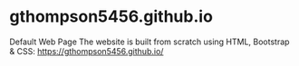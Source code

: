 # gthompson5456.github.io
Default Web Page
The website is built from scratch using HTML, Bootstrap & CSS: https://gthompson5456.github.io/

